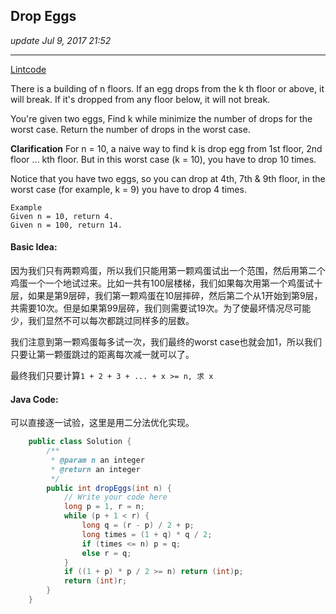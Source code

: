 ## Drop Eggs
_update Jul 9, 2017 21:52_

---
[Lintcode](http://www.lintcode.com/en/problem/drop-eggs/)
    
There is a building of n floors. If an egg drops from the k th floor or above, it will break. If it's dropped from any floor below, it will not break.

You're given two eggs, Find k while minimize the number of drops for the worst case. Return the number of drops in the worst case.


**Clarification**
For n = 10, a naive way to find k is drop egg from 1st floor, 2nd floor ... kth floor. But in this worst case (k = 10), you have to drop 10 times.

Notice that you have two eggs, so you can drop at 4th, 7th & 9th floor, in the worst case (for example, k = 9) you have to drop 4 times.
    
    Example
    Given n = 10, return 4.
    Given n = 100, return 14.

#### Basic Idea:
因为我们只有两颗鸡蛋，所以我们只能用第一颗鸡蛋试出一个范围，然后用第二个鸡蛋一个一个地试过来。比如一共有100层楼梯，我们如果每次用第一个鸡蛋试十层，如果是第9层碎，我们第一颗鸡蛋在10层摔碎，然后第二个从1开始到第9层，共需要10次。但是如果第99层碎，我们则需要试19次。为了使最坏情况尽可能少，我们显然不可以每次都跳过同样多的层数。

我们注意到第一颗鸡蛋每多试一次，我们最终的worst case也就会加1，所以我们只要让第一颗蛋跳过的距离每次减一就可以了。

最终我们只要计算`1 + 2 + 3 + ... + x >= n, 求 x`

#### Java Code:
可以直接逐一试验，这里是用二分法优化实现。
```java
    public class Solution {
        /**
         * @param n an integer
         * @return an integer
         */
        public int dropEggs(int n) {
            // Write your code here
            long p = 1, r = n;
            while (p + 1 < r) {
                long q = (r - p) / 2 + p;
                long times = (1 + q) * q / 2;
                if (times <= n) p = q;
                else r = q;
            }
            if ((1 + p) * p / 2 >= n) return (int)p;
            return (int)r;
        }
    }
```